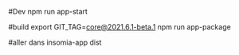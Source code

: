 
#Dev
npm run app-start  

#build 
export GIT_TAG=core@2021.6.1-beta.1
npm run app-package

#aller dans insomia-app dist
